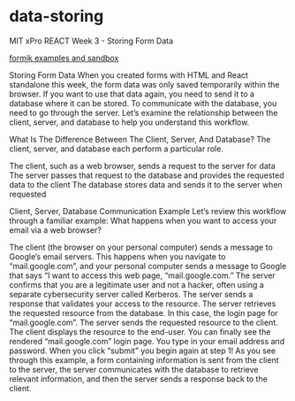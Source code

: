 # data-storing

MIT xPro REACT Week 3 - Storing Form Data

[formik examples and sandbox](https://formik.org/docs/examples/basic)

Storing Form Data
When you created forms with HTML and React standalone this week, the form data was only saved temporarily within the browser. If you want to use that data again, you need to send it to a database where it can be stored. To communicate with the database, you need to go through the server. Let’s examine the relationship between the client, server, and database to help you understand this workflow. 

 

What Is The Difference Between The Client, Server, And Database?
The client, server, and database each perform a particular role. 

The client, such as a web browser,  sends a request to the server for data 
The server passes that request to the database and provides the requested data to the client
The database stores data and sends it to the server when requested
 

Client, Server, Database Communication Example
Let’s review this workflow through a familiar example: What happens when you want to access your email via a web browser?

The client (the browser on your personal computer) sends a message to Google’s email servers. This happens when you navigate to “mail.google.com”, and your personal computer sends a message to Google that says  “I want to access this web page, “mail.google.com.” 
The server confirms that you are a legitimate user and not a hacker, often using a separate cybersecurity server called Kerberos. 
The server sends a response that validates your access to the resource.
The server retrieves the requested resource from the database. In this case, the login page for “mail.google.com”.
The server sends the requested resource to the client. 
The client displays the resource to the end-user. You can finally see the rendered “mail.google.com” login page. You type in your email address and password. When you click “submit” you begin again at step 1!
As you see through this example, a form containing information is sent from the client to the server, the server communicates with the database to retrieve relevant information, and then the server sends a response back to the client.

